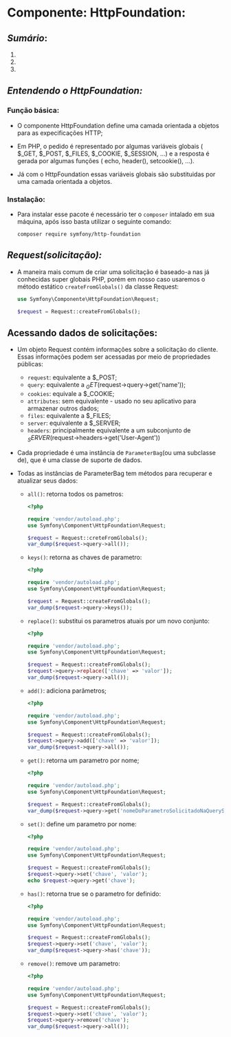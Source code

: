 # **Componente: HttpFoundation:**

## *Sumário*:
1.
2.
3.

## *Entendendo o HttpFoundation:*

### **Função básica:**

- O componente HttpFoundation define uma camada orientada a objetos para as expecificações HTTP;

- Em PHP, o pedido é representado por algumas variáveis globais ( $_GET, $_POST, $_FILES, $_COOKIE, $_SESSION, ...) e a resposta é gerada por algumas funções ( echo, header(), setcookie(), ...).

- Já com o HttpFoundation essas variáveis ​​globais são substituidas por uma camada orientada a objetos.

### **Instalação:**

- Para instalar esse pacote é necessário ter o `composer` intalado em sua máquina, após isso basta utilizar o seguinte comando:

    ~~~composer
    composer require symfony/http-foundation
    ~~~

## *Request(solicitação):*

- A maneira mais comum de criar uma solicitação é baseado-a nas já conhecidas super globais PHP, porém em nosso caso usaremos o método estático `createFromGlobals()` da classe Request:

    ~~~php
    use Symfony\Componente\HttpFoundation\Request;

    $request = Request::createFromGlobals();
    ~~~

## **Acessando dados de solicitações:**

- Um objeto Request contém informações sobre a solicitação do cliente. Essas informações podem ser acessadas por meio de propriedades públicas:
    - `request`: equivalente a $_POST;
    - `query`: equivalente a $_GET($request->query->get('name'));
    - `cookies`: equivale a $_COOKIE;
    - `attributes`: sem equivalente - usado no seu aplicativo para armazenar outros dados;
    - `files`: equivalente a $_FILES;
    - `server`: equivalente a $_SERVER;
    - `headers`: principalmente equivalente a um subconjunto de $_SERVER ($request->headers->get('User-Agent'))

- Cada propriedade é uma instância de `ParameterBag`(ou uma subclasse de), que é uma classe de suporte de dados.

- Todas as instâncias de ParameterBag tem métodos para recuperar e atualizar seus dados:

    - `all()`: retorna todos os pametros:
        
        ~~~php
        <?php
        
        require 'vendor/autoload.php';
        use Symfony\Component\HttpFoundation\Request;

        $request = Request::creteFromGlobals();
        var_dump($request->query->all()); 
        ~~~

    - `keys()`: retorna as chaves de parametro:
        
        ~~~php
        <?php
        
        require 'vendor/autoload.php';
        use Symfony\Component\HttpFoundation\Request;

        $request = Request::createFromGlobals();
        var_dump($request->query->keys());
        ~~~

    - `replace()`: substitui os parametros atuais por um novo conjunto:

        ~~~php
        <?php

        require 'vendor/autoload.php';
        use Symfony\Component\HttpFoundation\Request;

        $request = Request::createFromGlobals();
        $request->query->replace(['chave' => 'valor']);
        var_dump($request->query->all());
        ~~~

    - `add()`: adiciona parâmetros;

        ~~~php
        <?php

        require 'vendor/autoload.php';
        use Symfony\Component\HttpFoundation\Request;

        $request = Request::createFromGlobals();
        $request->query->add(['chave' => 'valor']);
        var_dump($request->query->all());
        ~~~

    - `get()`: retorna um parametro por nome;

        ~~~php
        <?php

        require 'vendor/autoload.php';
        use Symfony\Component\HttpFoundation\Request;

        $request = Request::createFromGlobals();
        var_dump($request->query->get('nomeDoParametroSolicitadoNaQueryString', 'valorPadraoCasoEleNaoExista'));
        ~~~

    - `set()`: define um parametro por nome:

        ~~~php
        <?php

        require 'vendor/autoload.php';
        use Symfony\Component\HttpFoundation\Request;

        $request = Request::createFromGlobals();
        $request->query->set('chave', 'valor');
        echo $request->query->get('chave');
        ~~~

    - `has()`: retorna true se o parametro for definido:

        ~~~php
        <?php

        require 'vendor/autoload.php';
        use Symfony\Component\HttpFoundation\Request;

        $request = Request::createFromGlobals();
        $request->query->set('chave', 'valor');
        var_dump($request->query->has('chave'));
        ~~~

    - `remove()`: remove um parametro:

        ~~~php
        <?php

        require 'vendor/autoload.php';
        use Symfony\Component\HttpFoundation\Request;

        $request = Request::createFromGlobals();
        $request->query->set('chave', 'valor');
        $request->query->remove('chave');
        var_dump($request->query->all());
        ~~~

